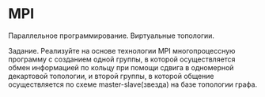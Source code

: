 # MPI
Параллельное программирование. Виртуальные топологии.

Задание. 
Реализуйте на основе технологии MPI многопроцессную программу с созданием одной группы, 
в которой осуществляется обмен информацией по кольцу при помощи сдвига в одномерной декартовой топологии,
и второй группы, в которой общение осуществляется по схеме master-slave(звезда) на базе топологии графа.
